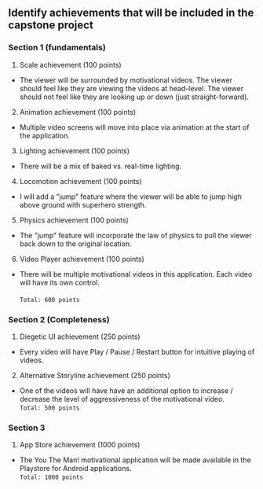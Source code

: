 ## Identify achievements that will be included in the capstone project

### Section 1 (fundamentals)

1. Scale achievement (100 points)
- The viewer will be surrounded by motivational videos.  The viewer should feel like they are viewing the videos at head-level.  The viewer should not feel like they are looking up or down (just straight-forward).
2. Animation achievement (100 points)
- Multiple video screens will move into place via animation at the start of the application.
3. Lighting achievement (100 points)
- There will be a mix of baked vs. real-time lighting.
4. Locomotion achievement (100 points)
- I will add a "jump" feature where the viewer will be able to jump high above ground with superhero strength.
5. Physics achievement (100 points)
- The "jump" feature will incorporate the law of physics to pull the viewer back down to the original location.
6. Video Player achievement (100 points)
- There will be multiple motivational videos in this application.  Each video will have its own control. <br>
<br> `Total: 600 points`


### Section 2 (Completeness)

1. Diegetic UI achievement (250 points)
- Every video will have Play / Pause / Restart button for intuitive playing of videos.
2. Alternative Storyline achievement (250 points)
- One of the videos will have have an additional option to increase / decrease the level of aggressiveness of the motivational video.
<br> `Total: 500 points`


### Section 3 

1. App Store achievement (1000 points)
- The You The Man! motivational application will be made available in the Playstore for Android applications.
<br> `Total: 1000 points`
